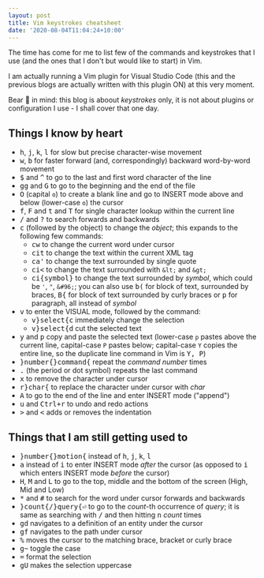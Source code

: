 ```yaml
---
layout: post
title: Vim keystrokes cheatsheet
date: '2020-08-04T11:04:24+10:00'
---
```


The time has come for me to list few of the commands and keystrokes that I use (and the ones that I don't but would like to start) in Vim.

I am actually running a Vim plugin for Visual Studio Code (this and the previous blogs are actually written with this plugin ON) at this very moment.

Bear 🐻 in mind: this blog is aboout _keystrokes_ only, it is not about plugins or configuration I use - I shall cover that one day.

## Things I know by heart

* <kbd>h</kbd>, <kbd>j</kbd>, <kbd>k</kbd>, <kbd>l</kbd> for slow but precise character-wise movement
* <kbd>w</kbd>, <kbd>b</kbd> for faster forward (and, correspondingly) backward word-by-word movement
* <kbd>$</kbd> and <kbd>^</kbd> to go to the last and first word character of the line
* <kbd>gg</kbd> and <kbd>G</kbd> to go to the beginning and the end of the file
* <kbd>O</kbd> (capital `o`) to create a blank line and go to INSERT mode above and below (lower-case `o`) the cursor
* <kbd>f</kbd>, <kbd>F</kbd> and <kbd>t</kbd> and <kbd>T</kbd> for single character lookup within the current line
* <kbd>/</kbd> and <kbd>?</kbd> to search forwards and backwards
* <kbd>c</kbd> (followed by the object) to change the _object_; this expands to the following few commands:
  * <kbd>cw</kbd> to change the current word under cursor
  * <kbd>cit</kbd> to change the text within the current XML tag
  * <kbd>ca'</kbd> to change the text surrounded by single quote
  * <kbd>ci&lt;</kbd> to change the text surrounded with `&lt;` and `&gt;`
  * <kbd>ci&#123;symbol&#125;</kbd> to change the text surrounded by _symbol_, which could be `'`, `"`, `&#96;`; you can also use <kbd>b(</kbd> for block of text, surrounded by braces, <kbd>B&#123;</kbd> for block of text surrounded by curly braces or <kbd>p</kbd> for paragraph, all instead of _symbol_
* <kbd>v</kbd> to enter the VISUAL mode, followed by the command:
  * <kbd>v&#125;select&#123;c</kbd> immediately change the selection
  * <kbd>v&#125;select&#123;d</kbd> cut the selected text
* <kbd>y</kbd> and <kbd>p</kbd> copy and paste the selected text (lower-case `p` pastes above the current line, capital-case `P` pastes below; capital-case `Y` copies the entire line, so the duplicate line command in Vim is <kbd>Y, P</kbd>)
* <kbd>&#125;number&#123;&#125;command&#123;</kbd> repeat the _command_ _number_ times
* <kbd>.</kbd> (the period or dot symbol) repeats the last command
* <kbd>x</kbd> to remove the character under cursor
* <kbd>r&#125;char&#123;</kbd> to replace the character under cursor with _char_
* <kbd>A</kbd> to go to the end of the line and enter INSERT mode ("append")
* <kbd>u</kbd> and <kbd>Ctrl+r</kbd> to undo and redo actions
* <kbd>&gt;</kbd> and <kbd>&lt;</kbd> adds or removes the indentation

## Things that I am still getting used to

* <kbd>&#125;number&#123;&#125;motion&#123;</kbd> instead of <kbd>h</kbd>, <kbd>j</kbd>, <kbd>k</kbd>, <kbd>l</kbd>
* <kbd>a</kbd> instead of <kbd>i</kbd> to enter INSERT mode _after_ the cursor (as opposed to <kbd>i</kbd> which enters INSERT mode _before_ the cursor)
* <kbd>H</kbd>, <kbd>M</kbd> and <kbd>L</kbd> to go to the top, middle and the bottom of the screen (High, Mid and Low)
* <kbd>*</kbd> and <kbd>#</kbd> to search for the word under cursor forwards and backwards
* <kbd>&#125;count&#123;/&#125;query&#123;⏎</kbd> to go to the _count_-th occurrence of _query_; it is same as searching with <kbd>/</kbd> and then hitting <kbd>n</kbd> _count_ times
* <kbd>gd</kbd> navigates to a definition of an entity under the cursor
* <kbd>gf</kbd> navigates to the path under cursor
* <kbd>%</kbd> moves the cursor to the matching brace, bracket or curly brace
* <kbd>g~</kbd> toggle the case
* <kbd>=</kbd> format the selection
* <kbd>gU</kbd> makes the selection uppercase
